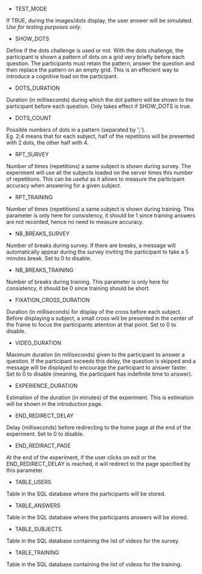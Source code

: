 - TEST_MODE

If TRUE, during the images/dots display, the user answer will be simulated.
*Use for testing purposes only*.

- SHOW_DOTS

Define if the dots challenge is used or not.
With the dots challenge, the participant is shown a pattern of dots on a grid very briefly before each question. The participants must retain the pattern, answer the question and then replace the pattern on an empty grid.
This is an effecient way to introduce a cognitive load on the participant.

- DOTS_DURATION

Duration (in milliseconds) during which the dot pattern will be shown to the participant before each question. 
Only takes effect if SHOW_DOTS is true.

- DOTS_COUNT

Possible numbers of dots in a pattern (separated by ';').	
Eg. 2;4 means that for each subject, half of the repetitons will be presented with 2 dots, the other half with 4.

- RPT_SURVEY

Number of times (repetitions) a same subject is shown during survey.
The experiment will use all the subjects loaded on the server times this number of repetitions.
This can be useful as it allows to measure the participant accuracy when answering for a given subject.

- RPT_TRAINING

Number of times (repetitions) a same subject is shown during training.
This parameter is only here for consistency, it should be 1 since training answers are not recorded, hence no need to measure accuracy.

- NB_BREAKS_SURVEY

Number of breaks during survey.
If there are breaks, a message will automatically appear during the survey inviting the participant to take a 5 minutes break.
Set to 0 to disable.

- NB_BREAKS_TRAINING

Number of breaks during training.
This parameter is only here for consistency, it should be 0 since training should be short.

- FIXATION_CROSS_DURATION

Duration (in milliseconds) for display of the cross before each subject.
Before displaying a subject, a small cross will be presented in the center of the frame to focus the participants attention at that point.
Set to 0 to disable.

- VIDEO_DURATION

Maximum duration (in milliseconds) given to the participant to answer a question.
If the participant exceeds this delay, the question is skipped and a message will be displayed to encourage the participant to answer faster.
Set to 0 to disable (meaning, the participant has indefinite time to answer).

- EXPERIENCE_DURATION

Estimation of the duration (in minutes) of the experiment.
This is estimation will be shown in the introduction page.

- END_REDIRECT_DELAY

Delay (milliseconds) before redirecting to the home page at the end of the experiment.
Set to 0 to disable.

- END_REDIRACT_PAGE

At the end of the experiment, if the user clicks on exit or the END_REDIRECT_DELAY is reached, it will redirect to the page specified by this parameter.

- TABLE_USERS

Table in the SQL database where the participants will be stored.

- TABLE_ANSWERS

Table in the SQL database where the participants answers will be stored.

- TABLE_SUBJECTS

Table in the SQL database containing the list of videos for the survey.

- TABLE_TRAINING

Table in the SQL database containing the list of videos for the training.
